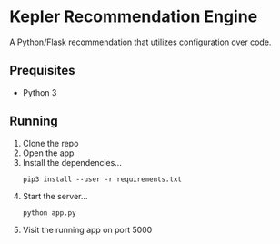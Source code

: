 # Kepler Recommendation Engine

A Python/Flask recommendation that utilizes configuration over code.

## Prequisites

* Python 3

## Running

1. Clone the repo
1. Open the app
1. Install the dependencies...
    ```
    pip3 install --user -r requirements.txt
    ```
1. Start the server...
    ```
    python app.py
    ```
3. Visit the running app on port 5000

